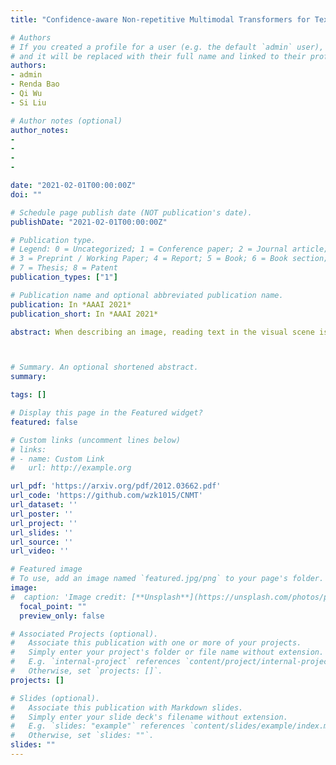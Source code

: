 ```yaml
---
title: "Confidence-aware Non-repetitive Multimodal Transformers for TextCaps"

# Authors
# If you created a profile for a user (e.g. the default `admin` user), write the username (folder name) here 
# and it will be replaced with their full name and linked to their profile.
authors:
- admin
- Renda Bao
- Qi Wu
- Si Liu

# Author notes (optional)
author_notes:
- 
- 
- 
- 

date: "2021-02-01T00:00:00Z"
doi: ""

# Schedule page publish date (NOT publication's date).
publishDate: "2021-02-01T00:00:00Z"

# Publication type.
# Legend: 0 = Uncategorized; 1 = Conference paper; 2 = Journal article;
# 3 = Preprint / Working Paper; 4 = Report; 5 = Book; 6 = Book section;
# 7 = Thesis; 8 = Patent
publication_types: ["1"]

# Publication name and optional abbreviated publication name.
publication: In *AAAI 2021*
publication_short: In *AAAI 2021*

abstract: When describing an image, reading text in the visual scene is crucial to understand the key information. Recent work explores the TextCaps task, i.e. image captioning with reading Optical Character Recognition (OCR) tokens, which requires models to read text and cover them in generated captions. Existing approaches fail to generate accurate descriptions because of their (1) poor reading ability; (2) inability to choose the crucial words among all extracted OCR tokens; (3) repetition of words in predicted captions. To this end, we propose a Confidence-aware Non-repetitive Multimodal Transformers (CNMT) to tackle the above challenges. Our CNMT consists of a reading, a reasoning and a generation modules, in which Reading Module employs better OCR systems to enhance text reading ability and a confidence embedding to select the most noteworthy tokens. To address the issue of word redundancy in captions, our Generation Module includes a repetition mask to avoid predicting repeated word in captions. Our model outperforms state-of-the-art models on TextCaps dataset, improving from 81.0 to 93.0 in CIDEr. Our source code is publicly available.



# Summary. An optional shortened abstract.
summary: 

tags: []

# Display this page in the Featured widget?
featured: false

# Custom links (uncomment lines below)
# links:
# - name: Custom Link
#   url: http://example.org

url_pdf: 'https://arxiv.org/pdf/2012.03662.pdf'
url_code: 'https://github.com/wzk1015/CNMT'
url_dataset: ''
url_poster: ''
url_project: ''
url_slides: ''
url_source: ''
url_video: ''

# Featured image
# To use, add an image named `featured.jpg/png` to your page's folder. 
image:
#  caption: 'Image credit: [**Unsplash**](https://unsplash.com/photos/pLCdAaMFLTE)'
  focal_point: ""
  preview_only: false

# Associated Projects (optional).
#   Associate this publication with one or more of your projects.
#   Simply enter your project's folder or file name without extension.
#   E.g. `internal-project` references `content/project/internal-project/index.md`.
#   Otherwise, set `projects: []`.
projects: []

# Slides (optional).
#   Associate this publication with Markdown slides.
#   Simply enter your slide deck's filename without extension.
#   E.g. `slides: "example"` references `content/slides/example/index.md`.
#   Otherwise, set `slides: ""`.
slides: ""
---
```


